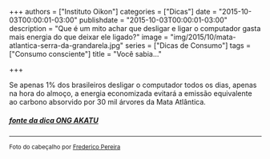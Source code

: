 +++
authors = ["Instituto Oikon"]
categories = ["Dicas"]
date = "2015-10-03T00:00:01-03:00"
publishdate = "2015-10-03T00:00:01-03:00"
description = "Que é um mito achar que desligar e ligar o computador gasta mais energia do que deixar ele ligado?"
image = "img/2015/10/mata-atlantica-serra-da-grandarela.jpg"
series = ["Dicas de Consumo"]
tags = ["Consumo consciente"]
title = "Você sabia..."

+++


Se apenas 1% dos brasileiros desligar o computador todos os dias, apenas na hora do almoço, a energia economizada evitará a emissão equivalente ao carbono absorvido por 30 mil árvores da Mata Atlântica.


##### [fonte da dica ONG AKATU](http://www.akatu.org.br/Dicas)

---
<small>Foto do cabeçalho por [Frederico Pereira](https://www.flickr.com/photos/fredecologia/12156560255)</small>
